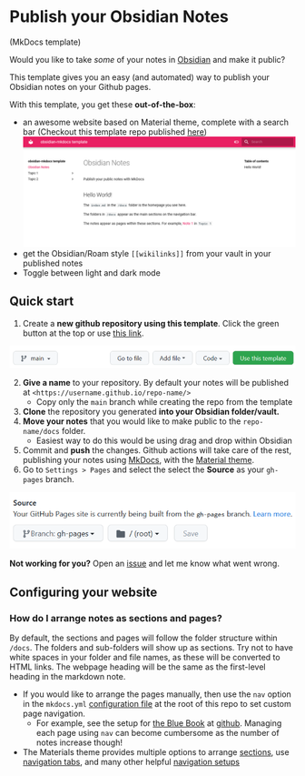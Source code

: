 # Publish your Obsidian Notes

(MkDocs template)

Would you like to take _some_ of your notes in [Obsidian](https://obsidian.md/) and make it public?

This template gives you an easy (and automated) way to publish your Obsidian notes on your Github pages.

With this template, you get these **out-of-the-box**:

- an awesome website based on Material theme, complete with a search bar (Checkout this template repo published [here](https://jobindjohn.github.io/obsidian-publish-mkdocs/))
![](2021-11-22-22-49-26.png)
- get the Obsidian/Roam style `[[wikilinks]]` from your vault in your published notes
- Toggle between light and dark mode

## Quick start

1. Create a **new github repository using this template**. Click the green button at the top or use [this link](https://github.com/jobindjohn/obsidian-publish-mkdocs/generate). 

![](2021-11-22-22-54-02.png)

2.  **Give a name** to your repository. By default your notes will be published at `<https://username.github.io/repo-name/>`
     - Copy only the `main` branch while creating the repo from the template
3. **Clone** the repository you generated **into your Obsidian folder/vault.**
4. **Move your notes** that you would like to make public to the `repo-name/docs` folder.
    - Easiest way to do this would be using drag and drop within Obsidian
5. Commit and **push** the changes. Github actions will take care of the rest, publishing your notes using [MkDocs](https://www.mkdocs.org/), with the [Material theme](https://squidfunk.github.io/mkdocs-material/). 
6. Go to `Settings > Pages` and select the select the **Source** as your `gh-pages` branch.

![](2021-11-22-22-52-49.png)

**Not working for you?** Open an [issue](https://github.com/jobindjohn/obsidian-publish-mkdocs/issues/new/choose) and let me know what went wrong.

## Configuring your website

### How do I arrange notes as sections and pages?

By default, the sections and pages will follow the folder structure within `/docs`. The folders and sub-folders will show up as sections. Try not to have white spaces in your folder and file names, as these will be converted to HTML links. The webpage heading will be the same as the first-level heading in the markdown note.

- If you would like to arrange the pages manually, then use the `nav` option in the `mkdocs.yml` [configuration file](https://www.mkdocs.org/#adding-pages) at the root of this repo  to set custom page navigation.
    - For example, see the setup for [the Blue Book](https://lyz-code.github.io/blue-book/) at [github](https://github.com/lyz-code/blue-book/blob/master/mkdocs.yml). Managing each page using `nav` can become cumbersome as the number of notes increase though!
- The Materials theme provides multiple options to arrange [sections](https://squidfunk.github.io/mkdocs-material/setup/setting-up-navigation/#navigation-sections), use [navigation tabs](https://squidfunk.github.io/mkdocs-material/setup/setting-up-navigation/#navigation-tabs), and many other helpful [navigation setups](https://squidfunk.github.io/mkdocs-material/setup/setting-up-navigation/)
